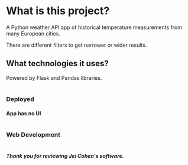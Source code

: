 # What is this project?
A Python weather API app of historical temperature measurements from many European cities.

There are different filters to get narrower or wider results. 

## What technologies it uses?
Powered by Flask and Pandas libraries. 
#

### Deployed
#### App has no UI
#

### Web Development
#

##### Thank you for reviewing Jei Cohen's software.
